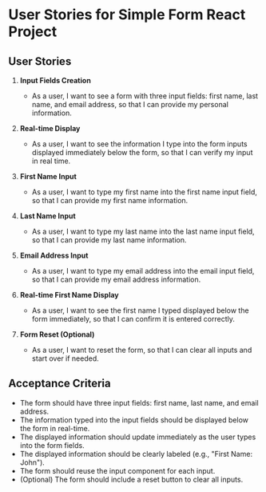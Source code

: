 
# User Stories for Simple Form React Project

## User Stories

1. **Input Fields Creation**
   - As a user, I want to see a form with three input fields: first name, last name, and email address, so that I can provide my personal information.

2. **Real-time Display**
   - As a user, I want to see the information I type into the form inputs displayed immediately below the form, so that I can verify my input in real time.

3. **First Name Input**
   - As a user, I want to type my first name into the first name input field, so that I can provide my first name information.

4. **Last Name Input**
   - As a user, I want to type my last name into the last name input field, so that I can provide my last name information.

5. **Email Address Input**
   - As a user, I want to type my email address into the email input field, so that I can provide my email address information.

6. **Real-time First Name Display**
   - As a user, I want to see the first name I typed displayed below the form immediately, so that I can confirm it is entered correctly.

7. **Form Reset (Optional)**
    - As a user, I want to reset the form, so that I can clear all inputs and start over if needed.

## Acceptance Criteria

- The form should have three input fields: first name, last name, and email address.
- The information typed into the input fields should be displayed below the form in real-time.
- The displayed information should update immediately as the user types into the form fields.
- The displayed information should be clearly labeled (e.g., "First Name: John").
- The form should reuse the input component for each input.
- (Optional) The form should include a reset button to clear all inputs.
